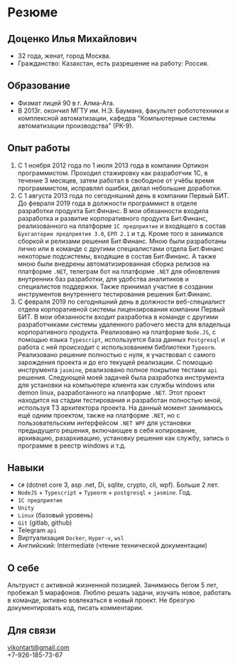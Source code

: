 # Резюме

## Доценко Илья Михайлович

* 32 года, женат, город Москва.  
* Гражданство: Казахстан, есть разрешение на работу: Россия.

## Образование

* Физмат лицей 90 в г. Алма-Ата.
* В 2013г. окончил МГТУ им. Н.Э. Баумана, факультет робототехники и комплексной автоматизации, кафедра "Компьютерные системы автоматизации производства" (РК-9).

## Опыт работы

1. С 1 ноября 2012 года по 1 июля 2013 года в компании Ортикон программистом. Проходил стажировку как разработчик 1С, в течение 3 месяцев, затем работал в свободное от учёбы время программистом, исправлял ошибки, делал небольшие доработки.
1. С 1 августа 2013 года по сегодняшний день в компании Первый БИТ.  
До февраля 2019 года в должности программист в отделе разработки продукта Бит.Финанс. В мои обязанности входила разработка и развитие корпоративного продукта Бит.Финанс, реализованного на платформе `1С предприятие` и входящего в состав `Бухгалтерии предприятия 3.0`, `ЕРП 2.1` и т.д. Кроме того я занимался сборкой и релизами решения Бит.Финанс. Мною были разработаны лично или в команде с другими специалистами отдела Бит.Финанс некоторые подсистемы, входящие в состав Бит.Финанс. А также мною были внедрены автоматизированная сборка релизов на платформе `.NET`, телеграм бот на платформе `.NET` для обновления внутренних баз разработки, для удобства аналитиков и специалистов поддержки. Также принимал участие в создании инструментов внутреннего тестирования решения Бит.Финанс.
1. С февраля 2019 по сегодняшний день в должности веб-специалист отдела корпоративной системы лицензирования компании Первый БИТ. В мои обязанности входит разработка в команде с другими разработчиками системы удаленного рабочего места для владельца корпоративного продукта. Реализовано на платформе `Node.JS`, с помощью языка `Typescript`, используется база данных `Postgresql` и работа с ней происходит с использованием библиотеки `Typeorm`. Реализовано решение полностью с нуля, я участвовал с самого зарождения проекта и до его текущей реализации. С помощью инструмента `jasmine`, реализовано полное покрытие тестами `api` решения. Следующей моей задачей была разработка инструмента для установки на компьютере клиента как службы windows или demon linux, разработанного на платформе `.NET`. Этот проект находится на стадии тестирования и разработан полностью мной, используя ТЗ архитектора проекта. На данный момент занимаюсь ещё одним проектом, также на платформе `.NET`, но с пользовательским интерфейсом `.NET WPF` для установки предыдущего решения, включающее в себя копирование, архивацию, разархивацию, установку решения как службу, запись о программе в реестр windows и т.д.

## Навыки

* `C#` (dotnet core 3, asp .net, Di, sqlite, crypto, cli, wpf). Больше 2 лет.
* `NodeJS` + `Typescript` + `Typeorm` + `postgresql` + `jasmine`. Год.
* `1С предприятие`
* `Unity`
* `Linux` (базовый уровень)
* `Git` (gitlab, github)
* Telegram `api`
* Виртуализация `Docker`, `Hyper-v`, `wsl`
* Английский: Intermediate (чтение технической документации)

## О себе

Альтруист с активной жизненной позицией. Занимаюсь бегом 5 лет, пробежал 5 марафонов. Люблю решать задачи, изучать новое, работать в команде, активно вовлекаться в новый проект. Не брезгую документировать код, писать комментарии.

## Для связи

vikontart@gmail.com  
+7-926-185-73-67
